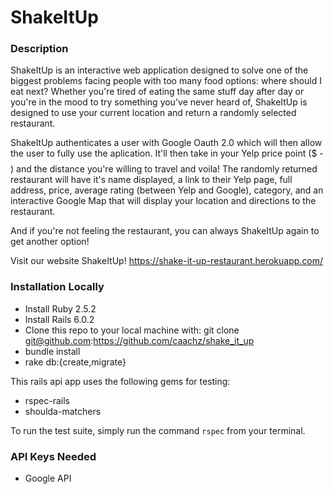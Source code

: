 # ShakeItUp

### Description
ShakeItUp is an interactive web application designed to solve one of the biggest problems facing people with too many food options: where should I eat next? Whether you're tired of eating the same stuff day after day or you're in the mood to try something you've never heard of, ShakeItUp is designed to use your current location and return a randomly selected restaurant.

ShakeItUp authenticates a user with Google Oauth 2.0 which will then allow the user to fully use the aplication. It'll then take in your Yelp price point ($ - $$$$) and the distance you're willing to travel and voila! The randomly returned restaurant will have it's name displayed, a link to their Yelp page, full address, price, average rating (between Yelp and Google), category, and an interactive Google Map that will display your location and directions to the restaurant.

And if you're not feeling the restaurant, you can always ShakeItUp again to get another option!

Visit our website ShakeItUp! https://shake-it-up-restaurant.herokuapp.com/

### Installation Locally
* Install Ruby 2.5.2
* Install Rails 6.0.2
* Clone this repo to your local machine with: git clone git@github.com:https://github.com/caachz/shake_it_up
* bundle install
* rake db:{create,migrate}

This rails api app uses the following gems for testing:
   * rspec-rails
   * shoulda-matchers

To run the test suite, simply run the command `rspec` from your terminal.

### API Keys Needed
* Google API
